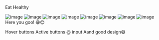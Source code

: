 Eat Healthy

![image](https://github.com/definem/Exam_1/assets/120991965/f40d674a-3ed3-4d4c-b038-b5a6e48cd61f)
![image](https://github.com/definem/Exam_1/assets/120991965/f6324efe-69ec-421c-ac6a-8285e09abc96)
![image](https://github.com/definem/Exam_1/assets/120991965/919f5e2e-3414-45fa-9edc-45b3468ae837)
![image](https://github.com/definem/Exam_1/assets/120991965/7ed31b1d-9b05-4fba-8f56-c8edc13658bf)
![image](https://github.com/definem/Exam_1/assets/120991965/aa72fba7-df83-4ce7-a4f5-73b43829ed74)
![image](https://github.com/definem/Exam_1/assets/120991965/add15c39-f3ec-4686-b639-e9edd752a142)
![image](https://github.com/definem/Exam_1/assets/120991965/b9457c82-afd3-4f14-8ddb-88336f61ace6)
![image](https://github.com/definem/Exam_1/assets/120991965/afb386f7-bace-4d0b-8ec5-adbbc6564d1b)
Here you goo! 😁😌

Hover buttons
Active buttons
@ input
Aand good design😅
